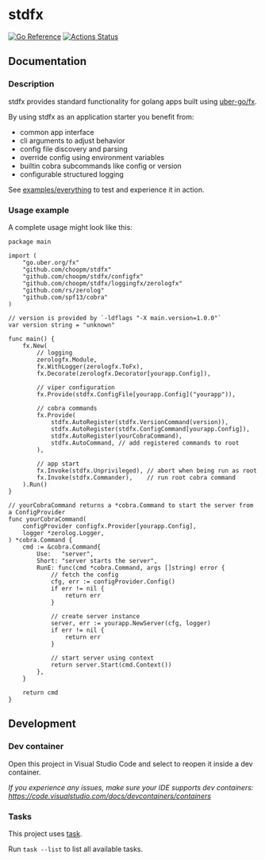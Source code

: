 # stdfx

[![Go Reference](https://pkg.go.dev/badge/github.com/choopm/stdfx.svg)](https://pkg.go.dev/github.com/choopm/stdfx)
[![Actions Status](https://github.com/choopm/stdfx/workflows/unittest/badge.svg)](https://github.com/choopm/stdfx/actions/workflows/unittest.yml)

## Documentation

### Description

stdfx provides standard functionality for golang apps built using
[uber-go/fx](https://github.com/uber-go/fx).

By using stdfx as an application starter you benefit from:

- common app interface
- cli arguments to adjust behavior
- config file discovery and parsing
- override config using environment variables
- builtin cobra subcommands like config or version
- configurable structured logging

See [examples/everything](./examples/everything/) to test and experience it in action.

### Usage example

A complete usage might look like this:

<!-- markdownlint-disable MD010 -->
```golang
package main

import (
	"go.uber.org/fx"
	"github.com/choopm/stdfx"
	"github.com/choopm/stdfx/configfx"
	"github.com/choopm/stdfx/loggingfx/zerologfx"
	"github.com/rs/zerolog"
	"github.com/spf13/cobra"
)

// version is provided by `-ldflags "-X main.version=1.0.0"`
var version string = "unknown"

func main() {
	fx.New(
		// logging
		zerologfx.Module,
		fx.WithLogger(zerologfx.ToFx),
		fx.Decorate(zerologfx.Decorator[yourapp.Config]),

		// viper configuration
		fx.Provide(stdfx.ConfigFile[yourapp.Config]("yourapp")),

		// cobra commands
		fx.Provide(
			stdfx.AutoRegister(stdfx.VersionCommand(version)),
			stdfx.AutoRegister(stdfx.ConfigCommand[yourapp.Config]),
			stdfx.AutoRegister(yourCobraCommand),
			stdfx.AutoCommand, // add registered commands to root
		),

		// app start
		fx.Invoke(stdfx.Unprivileged), // abort when being run as root
		fx.Invoke(stdfx.Commander),    // run root cobra command
	).Run()
}

// yourCobraCommand returns a *cobra.Command to start the server from a ConfigProvider
func yourCobraCommand(
	configProvider configfx.Provider[yourapp.Config],
	logger *zerolog.Logger,
) *cobra.Command {
	cmd := &cobra.Command{
		Use:   "server",
		Short: "server starts the server",
		RunE: func(cmd *cobra.Command, args []string) error {
			// fetch the config
			cfg, err := configProvider.Config()
			if err != nil {
				return err
			}

			// create server instance
			server, err := yourapp.NewServer(cfg, logger)
			if err != nil {
				return err
			}

			// start server using context
			return server.Start(cmd.Context())
		},
	}

	return cmd
}
```
<!-- markdownlint-enable MD010 -->

## Development

### Dev container

Open this project in Visual Studio Code and select to reopen it inside a dev container.

*If you experience any issues, make sure your IDE supports dev containers:
<https://code.visualstudio.com/docs/devcontainers/containers>*

### Tasks

This project uses [task](https://taskfile.dev/).

Run `task --list` to list all available tasks.
